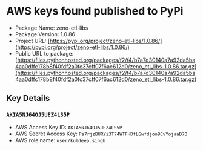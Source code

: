 # AWS keys found published to PyPi

* Package Name: zeno-etl-libs
* Package Version: 1.0.86
* Project URL: [https://pypi.org/project/zeno-etl-libs/1.0.86/](https://pypi.org/project/zeno-etl-libs/1.0.86/)
* Public URL to package: [https://files.pythonhosted.org/packages/f2/f4/b7a7d30140a7a92da5ba4aa0dffc178b8f40fdf2a0fc37cff07f6ac612d0/zeno_etl_libs-1.0.86.tar.gz](https://files.pythonhosted.org/packages/f2/f4/b7a7d30140a7a92da5ba4aa0dffc178b8f40fdf2a0fc37cff07f6ac612d0/zeno_etl_libs-1.0.86.tar.gz)

## Key Details
### `AKIA5NJ64OJ5UEZ4LS5P`

* AWS Access Key ID: `AKIA5NJ64OJ5UEZ4LS5P`
* AWS Secret Access Key: `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` 
* AWS role name: `user/kuldeep.singh`
